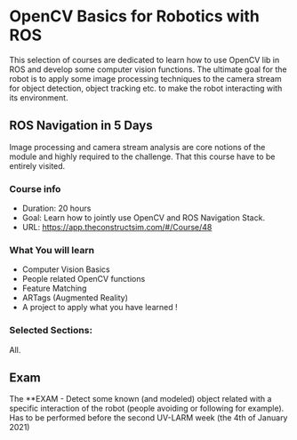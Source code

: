 # OpenCV Basics for Robotics with ROS

This selection of courses are dedicated to learn how to use OpenCV lib in ROS and develop 
some computer vision functions. The ultimate goal for the robot is to apply some image
processing techniques to the camera stream for object detection, object tracking etc. to
make the robot interacting with its environment.

## ROS Navigation in 5 Days

Image processing and camera stream analysis are core notions of the module and highly required to the challenge.
That this course have to be entirely visited.

### Course info
- Duration: 20 hours 
- Goal: Learn how to jointly use OpenCV and ROS Navigation Stack.
- URL: https://app.theconstructsim.com/#/Course/48

### What You will learn

- Computer Vision Basics
- People related OpenCV functions
- Feature Matching
- ARTags (Augmented Reality)
- A project to apply what you have learned !

  
### Selected Sections:

All.

## Exam

The **EXAM - Detect some known (and modeled) object related with a specific interaction of the robot (people avoiding or following for example).
Has to be performed before the second UV-LARM week (the 4th of January 2021)
